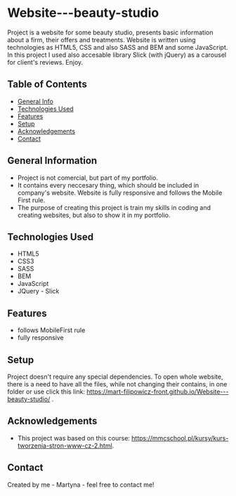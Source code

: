 # Website---beauty-studio
Project is a website for some beauty studio, presents basic information about a firm, their offers and treatments. Website is written using technologies as HTML5, CSS and also SASS and BEM and some JavaScript. In this project I used also accesable library Slick (with jQuery) as a carousel for client's reviews. Enjoy.


## Table of Contents
* [General Info](#general-information)
* [Technologies Used](#technologies-used)
* [Features](#features)
* [Setup](#setup)
* [Acknowledgements](#acknowledgements)
* [Contact](#contact)



## General Information
- Project is not comercial, but part of my portfolio.
- It contains every neccesary thing, which should be included in company's website. Website is fully responsive and follows the Mobile First rule.
- The purpose of creating this project is train my skills in coding and creating websites, but also to show it in my portfolio.


## Technologies Used
- HTML5
- CSS3
- SASS
- BEM
- JavaScript
- JQuery - Slick


## Features
- follows MobileFirst rule
- fully responsive


## Setup
Project doesn't require any special dependencies. To open whole website, there is a need to have all the files, while not changing their contains, in one folder or use click this link: https://mart-filipowicz-front.github.io/Website---beauty-studio/ .





## Acknowledgements
- This project was based on this course: https://mmcschool.pl/kursy/kurs-tworzenia-stron-www-cz-2.html.


## Contact
Created by me - Martyna - feel free to contact me!

